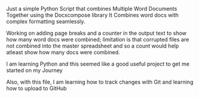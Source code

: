 Just a simple Python Script that combines Multiple Word Documents Together using the Docxcompose library
It Combines word docs with complex formatting seamlessly. 

Working on adding page breaks and a counter in the output text to show how many word docs were combined; limitation is that corrupted files are not combined into the master spreadsheet 
and so a count would help atleast show how many docs were combined. 

I am learning Python and this seemed like a good useful project to get me started on my Journey

Also, with this file, I am learning how to track changes with Git and learning how to upload to GitHub
